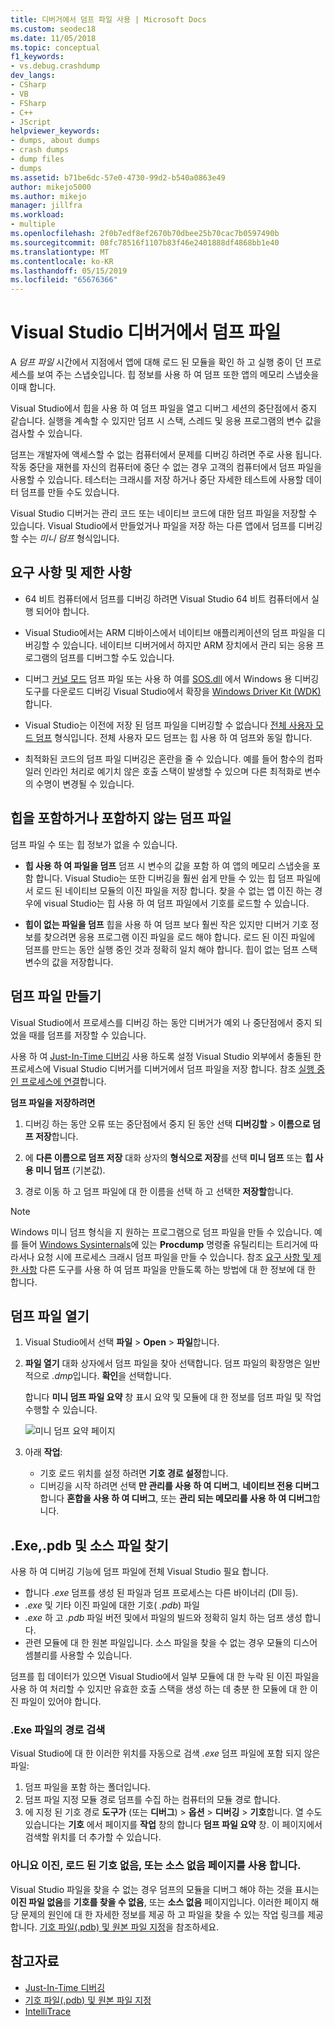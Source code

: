 ```yaml
---
title: 디버거에서 덤프 파일 사용 | Microsoft Docs
ms.custom: seodec18
ms.date: 11/05/2018
ms.topic: conceptual
f1_keywords:
- vs.debug.crashdump
dev_langs:
- CSharp
- VB
- FSharp
- C++
- JScript
helpviewer_keywords:
- dumps, about dumps
- crash dumps
- dump files
- dumps
ms.assetid: b71be6dc-57e0-4730-99d2-b540a0863e49
author: mikejo5000
ms.author: mikejo
manager: jillfra
ms.workload:
- multiple
ms.openlocfilehash: 2f0b7edf8ef2670b70dbee25b70cac7b0597490b
ms.sourcegitcommit: 08fc78516f1107b83f46e2401888df4868bb1e40
ms.translationtype: MT
ms.contentlocale: ko-KR
ms.lasthandoff: 05/15/2019
ms.locfileid: "65676366"
---
```

# <a name="dump-files-in-the-visual-studio-debugger"></a>Visual Studio 디버거에서 덤프 파일

<a name="BKMK_What_is_a_dump_file_"></a> A *덤프 파일* 시간에서 지점에서 앱에 대해 로드 된 모듈을 확인 하 고 실행 중이 던 프로세스를 보여 주는 스냅숏입니다. 힙 정보를 사용 하 여 덤프 또한 앱의 메모리 스냅숏을 이때 합니다.

Visual Studio에서 힙을 사용 하 여 덤프 파일을 열고 디버그 세션의 중단점에서 중지 같습니다. 실행을 계속할 수 있지만 덤프 시 스택, 스레드 및 응용 프로그램의 변수 값을 검사할 수 있습니다.

덤프는 개발자에 액세스할 수 없는 컴퓨터에서 문제를 디버깅 하려면 주로 사용 됩니다. 작동 중단을 재현를 자신의 컴퓨터에 중단 수 없는 경우 고객의 컴퓨터에서 덤프 파일을 사용할 수 있습니다. 테스터는 크래시를 저장 하거나 중단 자세한 테스트에 사용할 데이터 덤프를 만들 수도 있습니다.

Visual Studio 디버거는 관리 코드 또는 네이티브 코드에 대한 덤프 파일을 저장할 수 있습니다. Visual Studio에서 만들었거나 파일을 저장 하는 다른 앱에서 덤프를 디버깅할 수는 *미니 덤프* 형식입니다.

## <a name="BKMK_Requirements_and_limitations"></a> 요구 사항 및 제한 사항

- 64 비트 컴퓨터에서 덤프를 디버깅 하려면 Visual Studio 64 비트 컴퓨터에서 실행 되어야 합니다.

- Visual Studio에서는 ARM 디바이스에서 네이티브 애플리케이션의 덤프 파일을 디버깅할 수 있습니다. 네이티브 디버거에서 하지만 ARM 장치에서 관리 되는 응용 프로그램의 덤프를 디버그할 수도 있습니다.

- 디버그 [커널 모드](/windows-hardware/drivers/debugger/kernel-mode-dump-files) 덤프 파일 또는 사용 하 여를 [SOS.dll](/dotnet/framework/tools/sos-dll-sos-debugging-extension) 에서 Windows 용 디버깅 도구를 다운로드 디버깅 Visual Studio에서 확장을 [Windows Driver Kit (WDK)](/windows-hardware/drivers/download-the-wdk)합니다.

- Visual Studio는 이전에 저장 된 덤프 파일을 디버깅할 수 없습니다 [전체 사용자 모드 덤프](/windows/desktop/wer/collecting-user-mode-dumps) 형식입니다. 전체 사용자 모드 덤프는 힙 사용 하 여 덤프와 동일 합니다.

- 최적화된 코드의 덤프 파일 디버깅은 혼란을 줄 수 있습니다. 예를 들어 함수의 컴파일러 인라인 처리로 예기치 않은 호출 스택이 발생할 수 있으며 다른 최적화로 변수의 수명이 변경될 수 있습니다.

## <a name="BKMK_Dump_files__with_or_without_heaps"></a> 힙을 포함하거나 포함하지 않는 덤프 파일

덤프 파일 수 또는 힙 정보가 없을 수 있습니다.

- **힙 사용 하 여 파일을 덤프** 덤프 시 변수의 값을 포함 하 여 앱의 메모리 스냅숏을 포함 합니다. Visual Studio는 또한 디버깅을 훨씬 쉽게 만들 수 있는 힙 덤프 파일에서 로드 된 네이티브 모듈의 이진 파일을 저장 합니다. 찾을 수 없는 앱 이진 하는 경우에 visual Studio는 힙 사용 하 여 덤프 파일에서 기호를 로드할 수 있습니다.

- **힙이 없는 파일을 덤프** 힙을 사용 하 여 덤프 보다 훨씬 작은 있지만 디버거 기호 정보를 찾으려면 응용 프로그램 이진 파일을 로드 해야 합니다. 로드 된 이진 파일에 덤프를 만드는 동안 실행 중인 것과 정확히 일치 해야 합니다. 힙이 없는 덤프 스택 변수의 값을 저장합니다.

## <a name="BKMK_Create_a_dump_file"></a> 덤프 파일 만들기

Visual Studio에서 프로세스를 디버깅 하는 동안 디버거가 예외 나 중단점에서 중지 되었을 때를 덤프를 저장할 수 있습니다.

사용 하 여 [Just-In-Time 디버깅](../debugger/just-in-time-debugging-in-visual-studio.md) 사용 하도록 설정 Visual Studio 외부에서 충돌된 한 프로세스에 Visual Studio 디버거를 디버거에서 덤프 파일을 저장 합니다. 참조 [실행 중인 프로세스에 연결](../debugger/attach-to-running-processes-with-the-visual-studio-debugger.md)합니다.

**덤프 파일을 저장하려면**

1. 디버깅 하는 동안 오류 또는 중단점에서 중지 된 동안 선택 **디버깅할** > **이름으로 덤프 저장**합니다.

1. 에 **다른 이름으로 덤프 저장** 대화 상자의 **형식으로 저장**를 선택 **미니 덤프** 또는 **힙 사용 미니 덤프** (기본값).

1. 경로 이동 하 고 덤프 파일에 대 한 이름을 선택 하 고 선택한 **저장할**합니다.

>[!NOTE]
>Windows 미니 덤프 형식을 지 원하는 프로그램으로 덤프 파일을 만들 수 있습니다. 예를 들어 [Windows Sysinternals](https://technet.microsoft.com/sysinternals/default)에 있는 **Procdump** 명령줄 유틸리티는 트리거에 따라서나 요청 시에 프로세스 크래시 덤프 파일을 만들 수 있습니다. 참조 [요구 사항 및 제한 사항](../debugger/using-dump-files.md#BKMK_Requirements_and_limitations) 다른 도구를 사용 하 여 덤프 파일을 만들도록 하는 방법에 대 한 정보에 대 한 합니다.

## <a name="BKMK_Open_a_dump_file"></a> 덤프 파일 열기

1. Visual Studio에서 선택 **파일** > **Open** > **파일**합니다.

1. **파일 열기** 대화 상자에서 덤프 파일을 찾아 선택합니다. 덤프 파일의 확장명은 일반적으로 *.dmp*입니다. **확인**을 선택합니다.

   합니다 **미니 덤프 파일 요약** 창 표시 요약 및 모듈에 대 한 정보를 덤프 파일 및 작업 수행할 수 있습니다.

   ![미니 덤프 요약 페이지](../debugger/media/dbg_dump_summarypage.png "미니 덤프 요약 페이지")

1. 아래 **작업**:
   - 기호 로드 위치를 설정 하려면 **기호 경로 설정**합니다.
   - 디버깅을 시작 하려면 선택 **만 관리를 사용 하 여 디버그**, **네이티브 전용 디버그**합니다 **혼합을 사용 하 여 디버그**, 또는 **관리 되는 메모리를 사용 하 여 디버그**합니다.

## <a name="BKMK_Find_binaries__symbol___pdb__files__and_source_files"></a> .Exe,.pdb 및 소스 파일 찾기

사용 하 여 디버깅 기능에 덤프 파일에 전체 Visual Studio 필요 합니다.

- 합니다 *.exe* 덤프를 생성 된 파일과 덤프 프로세스는 다른 바이너리 (Dll 등).
- *.exe* 및 기타 이진 파일에 대한 기호( *.pdb*) 파일
- *.exe* 하 고 *.pdb* 파일 버전 및에서 파일의 빌드와 정확히 일치 하는 덤프 생성 합니다.
- 관련 모듈에 대 한 원본 파일입니다. 소스 파일을 찾을 수 없는 경우 모듈의 디스어셈블리를 사용할 수 있습니다.

덤프를 힙 데이터가 있으면 Visual Studio에서 일부 모듈에 대 한 누락 된 이진 파일을 사용 하 여 처리할 수 있지만 유효한 호출 스택을 생성 하는 데 충분 한 모듈에 대 한 이진 파일이 있어야 합니다.

### <a name="search-paths-for-exe-files"></a>.Exe 파일의 경로 검색

Visual Studio에 대 한 이러한 위치를 자동으로 검색 *.exe* 덤프 파일에 포함 되지 않은 파일:

1. 덤프 파일을 포함 하는 폴더입니다.
2. 덤프 파일 지정 모듈 경로 덤프를 수집 하는 컴퓨터의 모듈 경로 합니다.
3. 에 지정 된 기호 경로 **도구가** (또는 **디버그**) > **옵션** > **디버깅**  >  **기호**합니다. 열 수도 있습니다는 **기호** 에서 페이지를 **작업** 창의 합니다 **덤프 파일 요약** 창. 이 페이지에서 검색할 위치를 더 추가할 수 있습니다.

### <a name="use-the-no-binary-no-symbols-or-no-source-found-pages"></a>아니요 이진, 로드 된 기호 없음, 또는 소스 없음 페이지를 사용 합니다.

Visual Studio 파일을 찾을 수 없는 경우 덤프의 모듈을 디버그 해야 하는 것을 표시는 **이진 파일 없음**를 **기호를 찾을 수 없음**, 또는 **소스 없음** 페이지입니다. 이러한 페이지 해당 문제의 원인에 대 한 자세한 정보를 제공 하 고 파일을 찾을 수 있는 작업 링크를 제공 합니다. [기호 파일(.pdb) 및 원본 파일 지정](../debugger/specify-symbol-dot-pdb-and-source-files-in-the-visual-studio-debugger.md)을 참조하세요.

## <a name="see-also"></a>참고자료

- [Just-In-Time 디버깅](../debugger/just-in-time-debugging-in-visual-studio.md)
- [기호 파일(.pdb) 및 원본 파일 지정](../debugger/specify-symbol-dot-pdb-and-source-files-in-the-visual-studio-debugger.md)
- [IntelliTrace](../debugger/intellitrace.md)